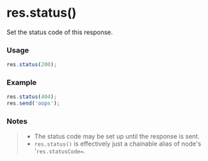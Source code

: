 # res.status()

Set the status code of this response.

### Usage
```js
res.status(200);
```

### Example
```javascript
res.status(404);
res.send('oops');
```

### Notes
>+ The status code may be set up until the response is sent.
>+ `res.status()` is effectively just a chainable alias of node's '`res.statusCode=`.










<docmeta name="displayName" value="res.status()">
<docmeta name="pageType" value="method">
